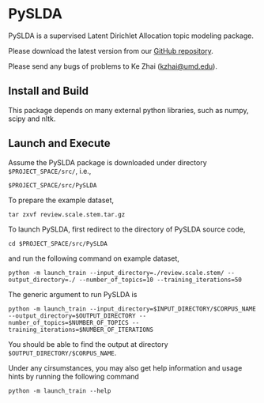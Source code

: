 PySLDA
==========

PySLDA is a supervised Latent Dirichlet Allocation topic modeling package.

Please download the latest version from our [GitHub repository](https://github.com/kzhai/PySLDA).

Please send any bugs of problems to Ke Zhai (kzhai@umd.edu).

Install and Build
----------

This package depends on many external python libraries, such as numpy, scipy and nltk.

Launch and Execute
----------

Assume the PySLDA package is downloaded under directory ```$PROJECT_SPACE/src/```, i.e., 

	$PROJECT_SPACE/src/PySLDA

To prepare the example dataset,

	tar zxvf review.scale.stem.tar.gz

To launch PySLDA, first redirect to the directory of PySLDA source code,

	cd $PROJECT_SPACE/src/PySLDA

and run the following command on example dataset,

	python -m launch_train --input_directory=./review.scale.stem/ --output_directory=./ --number_of_topics=10 --training_iterations=50
	
The generic argument to run PySLDA is

	python -m launch_train --input_directory=$INPUT_DIRECTORY/$CORPUS_NAME --output_directory=$OUTPUT_DIRECTORY --number_of_topics=$NUMBER_OF_TOPICS --training_iterations=$NUMBER_OF_ITERATIONS

You should be able to find the output at directory ```$OUTPUT_DIRECTORY/$CORPUS_NAME```.

Under any cirsumstances, you may also get help information and usage hints by running the following command

	python -m launch_train --help
